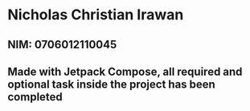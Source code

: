 <h1>Nicholas Christian Irawan</h1>
<h2>NIM: 0706012110045<h2>

<p>Made with <b>Jetpack Compose</b>, all required and optional task inside the project has been completed</p>
